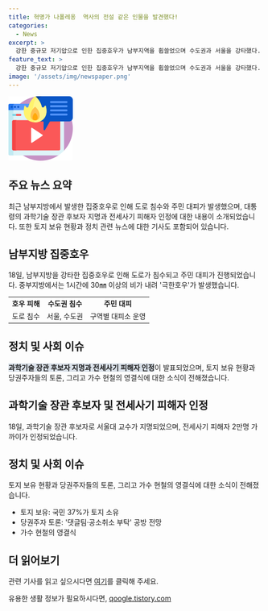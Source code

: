 ```yaml
---
title: 혁명가 나폴레옹  역사의 전설 같은 인물을 발견했다!
categories:
  - News
excerpt: >
  강한 중규모 저기압으로 인한 집중호우가 남부지역을 휩쓸었으며 수도권과 서울을 강타했다. 곳곳에서 극한호우가 발생하여 도로 침수와 주민대피 명령 등이 이뤄졌다. 또한, 전세사기 피해자 인정 증가와 국민의 토지 소유 현황, 그리고 정치인들 간의 격렬한 토론과 대표 경선에 관한 소식들이 화제를 모았다. 더불어 임진강 황강댐 방류와 애국가수 현철의 영결식에 대한 소식도 이슈가 되었다.
feature_text: >
  강한 중규모 저기압으로 인한 집중호우가 남부지역을 휩쓸었으며 수도권과 서울을 강타했다. 곳곳에서 극한호우가 발생하여 도로 침수와 주민대피 명령 등이 이뤄졌다. 또한, 전세사기 피해자 인정 증가와 국민의 토지 소유 현황, 그리고 정치인들 간의 격렬한 토론과 대표 경선에 관한 소식들이 화제를 모았다. 더불어 임진강 황강댐 방류와 애국가수 현철의 영결식에 대한 소식도 이슈가 되었다.
image: '/assets/img/newspaper.png'
---
```


<p><img src="/assets/img/news.png" alt="rentncar 속보" /></p>

<h2 data-ke-size="size26">주요 뉴스 요약</h2>

<p data-ke-size="size16">최근 남부지방에서 발생한 집중호우로 인해 도로 침수와 주민 대피가 발생했으며, 대통령의 과학기술 장관 후보자 지명과 전세사기 피해자 인정에 대한 내용이 소개되었습니다. 또한 토지 보유 현황과 정치 관련 뉴스에 대한 기사도 포함되어 있습니다.</p>

<h2 data-ke-size="size26">남부지방 집중호우</h2>

<p data-ke-size="size16">18일, 남부지방을 강타한 집중호우로 인해 도로가 침수되고 주민 대피가 진행되었습니다. 중부지방에서는 1시간에 30㎜ 이상의 비가 내려 '극한호우'가 발생했습니다.</p>

<table>
  <tr>
    <td style="text-align: center; height: 17px;"><b>호우 피해</b></td>
    <td style="text-align: center; height: 17px;"><b>수도권 침수</b></td>
    <td style="text-align: center; height: 17px;"><b>주민 대피</b></td>
  </tr>
  <tr>
    <td style="text-align: center; height: 17px;">도로 침수</td>
    <td style="text-align: center; height: 17px;">서울, 수도권</td>
    <td style="text-align: center; height: 17px;">구역별 대피소 운영</td>
  </tr>
</table>

<h2 data-ke-size="size26">정치 및 사회 이슈</h2>

<p data-ke-size="size16"><b><span style="background-color: #21538527;">과학기술 장관 후보자 지명과 전세사기 피해자 인정</span></b>이 발표되었으며, 토지 보유 현황과 당권주자들의 토론, 그리고 가수 현철의 영결식에 대한 소식이 전해졌습니다.</p>

<h2 data-ke-size="size26">과학기술 장관 후보자 및 전세사기 피해자 인정</h2>

<p data-ke-size="size16">18일, 과학기술 장관 후보자로 서울대 교수가 지명되었으며, 전세사기 피해자 2만명 가까이가 인정되었습니다.</p>

<h2 data-ke-size="size26">정치 및 사회 이슈</h2>

<p data-ke-size="size16">토지 보유 현황과 당권주자들의 토론, 그리고 가수 현철의 영결식에 대한 소식이 전해졌습니다.</p>

<ul>
  <li>토지 보유: 국민 37%가 토지 소유</li>
  <li>당권주자 토론: '댓글팀·공소취소 부탁' 공방 전망</li>
  <li>가수 현철의 영결식</li>
</ul>

<h2 data-ke-size="size26">더 읽어보기</h2>

<p data-ke-size="size16">관련 기사를 읽고 싶으시다면 <a href="https://www.yna.co.kr/">여기</a>를 클릭해 주세요.</p>

<p data-ke-size="size16"></p>
유용한 생활 정보가 필요하시다면, <a href="https://qoogle.tistory.com" rel="dofollow">qoogle.tistory.com</a>


